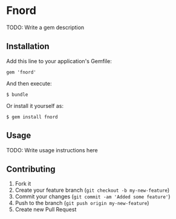 # Fnord

TODO: Write a gem description

## Installation

Add this line to your application's Gemfile:

    gem 'fnord'

And then execute:

    $ bundle

Or install it yourself as:

    $ gem install fnord

## Usage

TODO: Write usage instructions here

## Contributing

1. Fork it
2. Create your feature branch (`git checkout -b my-new-feature`)
3. Commit your changes (`git commit -am 'Added some feature'`)
4. Push to the branch (`git push origin my-new-feature`)
5. Create new Pull Request
